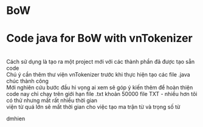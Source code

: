 # BoW
# Code java for BoW with vnTokenizer

<br>Cách sử dụng là tạo ra một project mới với các thành phần đã được tạo sẵn code
<br>Chú ý cần thêm thư viện vnTokenizer trước khi thực hiện tạo các file .java
chúc thành công
<br>Mới nghiên cứu bước đầu hi vọng ai xem sẽ góp ý kiến thêm để hoàn thiện
<br>code nay chỉ chạy trên giới hạn file .txt khoản 50000 file TXT - nhiều hơn tôi có thử nhưng mất rất nhiều thời gian 
<br>viện từ quá lớn sẽ mất thời gian cho việc tạo ma trận từ và trọng số từ

dmhien
